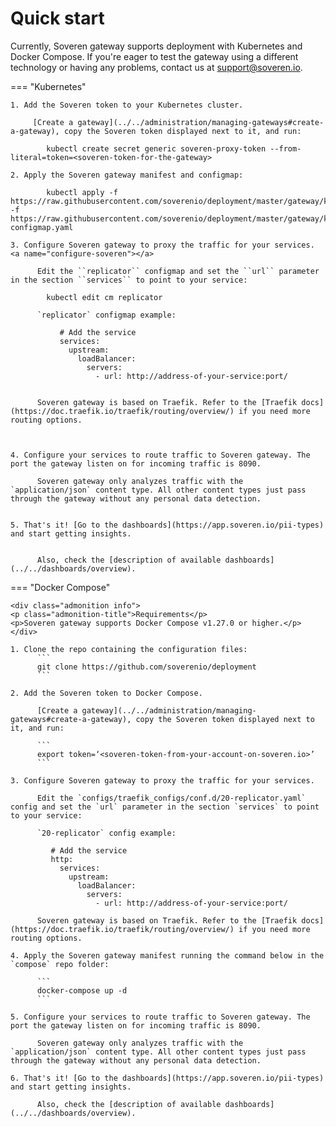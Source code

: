# Quick start

Currently, Soveren gateway supports deployment with Kubernetes and Docker Compose. If you're eager to test the gateway using a different technology or having any problems, contact us at [support@soveren.io](mailto:support@soveren.io).



=== "Kubernetes"

    1. Add the Soveren token to your Kubernetes cluster.

         [Create a gateway](../../administration/managing-gateways#create-a-gateway), copy the Soveren token displayed next to it, and run: 
      
            kubectl create secret generic soveren-proxy-token --from-literal=token=<soveren-token-for-the-gateway>    
         
    2. Apply the Soveren gateway manifest and configmap:     

            kubectl apply -f https://raw.githubusercontent.com/soverenio/deployment/master/gateway/kubernetes/install.yaml -f https://raw.githubusercontent.com/soverenio/deployment/master/gateway/kubernetes/replicator-configmap.yaml
    
    3. Сonfigure Soveren gateway to proxy the traffic for your services. <a name="configure-soveren"></a>

          Edit the ``replicator`` configmap and set the ``url`` parameter in the section ``services`` to point to your service:

            kubectl edit cm replicator

          `replicator` configmap example:

               # Add the service
               services:
                 upstream:
                   loadBalancer:
                     servers:
                       - url: http://address-of-your-service:port/


          Soveren gateway is based on Traefik. Refer to the [Traefik docs](https://doc.traefik.io/traefik/routing/overview/) if you need more routing options.
          
          

    4. Configure your services to route traffic to Soveren gateway. The port the gateway listen on for incoming traffic is 8090.

          Soveren gateway only analyzes traffic with the `application/json` content type. All other content types just pass through the gateway without any personal data detection.
          

    5. That's it! [Go to the dashboards](https://app.soveren.io/pii-types) and start getting insights.


          Also, check the [description of available dashboards](../../dashboards/overview).


          

=== "Docker Compose"

    <div class="admonition info">
    <p class="admonition-title">Requirements</p>
    <p>Soveren gateway supports Docker Compose v1.27.0 or higher.</p>
    </div>

    1. Clone the repo containing the configuration files:
          ```
          git clone https://github.com/soverenio/deployment
          ```

    2. Add the Soveren token to Docker Compose. 

          [Create a gateway](../../administration/managing-gateways#create-a-gateway), copy the Soveren token displayed next to it, and run: 
          
          ```
          export token=‘<soveren-token-from-your-account-on-soveren.io>’
          ```

    3. Сonfigure Soveren gateway to proxy the traffic for your services.

          Edit the `configs/traefik_configs/conf.d/20-replicator.yaml` config and set the `url` parameter in the section `services` to point to your service:

          `20-replicator` config example:
       
             # Add the service
             http:
               services:
                 upstream:
                   loadBalancer:
                     servers:
                       - url: http://address-of-your-service:port/

          Soveren gateway is based on Traefik. Refer to the [Traefik docs](https://doc.traefik.io/traefik/routing/overview/) if you need more routing options.

    4. Apply the Soveren gateway manifest running the command below in the `compose` repo folder:

          ```
          docker-compose up -d
          ```         

    5. Configure your services to route traffic to Soveren gateway. The port the gateway listen on for incoming traffic is 8090.

          Soveren gateway only analyzes traffic with the `application/json` content type. All other content types just pass through the gateway without any personal data detection. 

    6. That's it! [Go to the dashboards](https://app.soveren.io/pii-types) and start getting insights.

          Also, check the [description of available dashboards](../../dashboards/overview).
